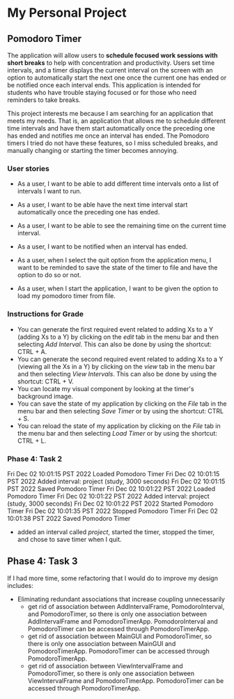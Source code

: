 # My Personal Project

## Pomodoro Timer

The application will allow users to **schedule focused work sessions with short breaks** to help with concentration and
productivity. Users set time intervals, and a timer displays the current interval on the screen with an option to
automatically start the next one once the current one has ended or be notified once each interval ends. This application
is intended for students who have trouble staying focused or for those who need reminders to take breaks.

This project interests me because I am searching for an application that meets my needs. That is, an application that
allows me to schedule different time intervals and have them start automatically once the preceding one has ended and
notifies me once an interval has ended. The Pomodoro timers I tried do not have these features, so I miss scheduled
breaks, and manually changing or starting the timer becomes annoying.

### User stories
- As a user, I want to be able to add different time intervals onto a list of intervals I want to run.
- As a user, I want to be able have the next time interval start automatically once the preceding one has ended.
- As a user, I want to be able to see the remaining time on the current time interval.
- As a user, I want to be notified when an interval has ended.

- As a user, when I select the quit option from the application menu, I want to be reminded to save the state of the
timer to file and have the option to do so or not.
- As a user, when I start the application, I want to be given the option to load my pomodoro timer from file.

### Instructions for Grade
- You can generate the first required event related to adding Xs to a Y (adding Xs to a Y) by clicking on the *edit* tab
in the menu bar and then selecting *Add Interval*. This can also be done by using the shortcut: CTRL + A.
- You can generate the second required event related to adding Xs to a Y (viewing all the Xs in a Y) by clicking on the
*view* tab in the menu bar and then selecting *View Intervals*. This can also be done by using the shortcut: CTRL + V.
- You can locate my visual component by looking at the timer's background image.
- You can save the state of my application by clicking on the *File* tab in the menu bar and then selecting *Save Timer*
or by using the shortcut: CTRL + S.
- You can reload the state of my application by clicking on the *File* tab in the menu bar and then selecting *Load
Timer* or by using the shortcut: CTRL + L.

### Phase 4: Task 2
Fri Dec 02 10:01:15 PST 2022
Loaded Pomodoro Timer
Fri Dec 02 10:01:15 PST 2022
Added interval: project (study, 3000 seconds)
Fri Dec 02 10:01:15 PST 2022
Saved Pomodoro Timer
Fri Dec 02 10:01:22 PST 2022
Loaded Pomodoro Timer
Fri Dec 02 10:01:22 PST 2022
Added interval: project (study, 3000 seconds)
Fri Dec 02 10:01:22 PST 2022
Started Pomodoro Timer
Fri Dec 02 10:01:35 PST 2022
Stopped Pomodoro Timer
Fri Dec 02 10:01:38 PST 2022
Saved Pomodoro Timer

- added an interval called *project*, started the timer, stopped the timer, and chose to save timer when I quit.

## Phase 4: Task 3
If I had more time, some refactoring that I would do to improve my design includes:
- Eliminating redundant associations that increase coupling unnecessarily
  - get rid of association between AddIntervalFrame, PomodoroInterval, and PomodoroTimer, so there is only one
  association between AddIntervalFrame and PomodoroTimerApp. PomodoroInterval and PomodoroTimer can be accessed through
  PomodoroTimerApp.
  - get rid of association between MainGUI and PomodoroTimer, so there is only one association between MainGUI and
  PomodoroTimerApp. PomodoroTimer can be accessed through PomodoroTimerApp.
  - get rid of association between ViewIntervalFrame and PomodoroTimer, so there is only one association between
  ViewIntervalFrame and PomodoroTimerApp. PomodoroTimer can be accessed through PomodoroTimerApp.
